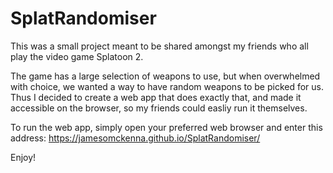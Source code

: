 # SplatRandomiser
This was a small project meant to be shared amongst my friends who all play the video game Splatoon 2.

The game has a large selection of weapons to use, but when overwhelmed with choice, we wanted a way to have random weapons to be picked for us. Thus I decided to create a web app that does exactly that, and made it accessible on the browser, so my friends could easliy run it themselves.

To run the web app, simply open your preferred web browser and enter this address: https://jamesomckenna.github.io/SplatRandomiser/

Enjoy!

